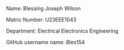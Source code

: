 Name: Blessing Joseph Wilson 

Matric Number: U23EEE1043

Department: Electrical Electronics Engineering 

GitHub username name: Bles154
